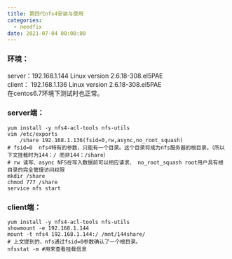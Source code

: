```yaml
---
title: 第四代nfs4安装与使用
categories:
  - needfix
date: 2021-07-04 00:00:00
---
```

### 环境：

 server：192.168.1.144 Linux version 2.6.18-308.el5PAE   
 client： 192.168.1.136 Linux version 2.6.18-308.el5PAE   
 在centos6.7环境下测试时也正常。


### server端：

    yum install -y nfs4-acl-tools nfs-utils
    vim /etc/exports
        /share 192.168.1.136(fsid=0,rw,async,no_root_squash)
    # fsid=0  nfs4特有的参数，只能有一个目录。这个目录将成为nfs服务器的根目录。（所以下文挂载时为144：/ 而非144：/share）
    # rw 读写、async NFS在写入数据前可以相应请求、 no_root_squash root用户具有根目录的完全管理访问权限
    mkdir /share
    chmod 777 /share
    service nfs start
    
    
    
### client端：

    yum install -y nfs4-acl-tools nfs-utils
    showmount -e 192.168.1.144
    mount -t nfs4 192.168.1.144:/ /mnt/144share/
    # 上文提到的，nfs通过fsid=0参数确认了一个根目录。
    nfsstat -m #用来查看挂载信息